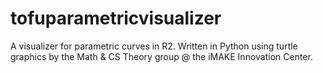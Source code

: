 # tofuparametricvisualizer
A visualizer for parametric curves in R2. Written in Python using turtle graphics by the Math & CS Theory group @ the iMAKE Innovation Center.
